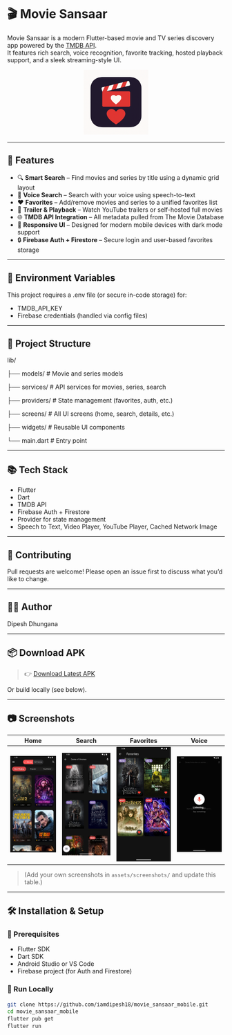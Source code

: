 # 🎬 Movie Sansaar

Movie Sansaar is a modern Flutter-based movie and TV series discovery app powered by the [TMDB API](https://www.themoviedb.org/).  
It features rich search, voice recognition, favorite tracking, hosted playback support, and a sleek streaming-style UI.

<p align="center">
  <img src="assets/logo/ms_logo.png" alt="Movie Sansaar Logo" width="150" />
</p>

---

## 🚀 Features

- 🔍 **Smart Search** – Find movies and series by title using a dynamic grid layout
- 🎤 **Voice Search** – Search with your voice using speech-to-text
- ❤️ **Favorites** – Add/remove movies and series to a unified favorites list
- 🎥 **Trailer & Playback** – Watch YouTube trailers or self-hosted full movies
- 🌐 **TMDB API Integration** – All metadata pulled from The Movie Database
- 📱 **Responsive UI** – Designed for modern mobile devices with dark mode support
- 🔒 **Firebase Auth + Firestore** – Secure login and user-based favorites storage

---

## 🔐 Environment Variables

This project requires a .env file (or secure in-code storage) for:

- TMDB_API_KEY
- Firebase credentials (handled via config files)

---

## 🧱 Project Structure

lib/

├── models/            # Movie and series models

├── services/          # API services for movies, series, search

├── providers/         # State management (favorites, auth, etc.)

├── screens/           # All UI screens (home, search, details, etc.)

├── widgets/           # Reusable UI components

└── main.dart          # Entry point

---

## 📚 Tech Stack

- Flutter
- Dart
- TMDB API
- Firebase Auth + Firestore
- Provider for state management
- Speech to Text, Video Player, YouTube Player, Cached Network Image

---

## 🤝 Contributing

Pull requests are welcome!
Please open an issue first to discuss what you’d like to change.

---

## 🧑‍💻 Author

Dipesh Dhungana

---

## 📦 Download APK

> 👉 [Download Latest APK](https://github.com/iamdipesh18/movie_sansaar_mobile/releases/latest)

Or build locally (see below).

---

## 📷 Screenshots

| Home | Search | Favorites | Voice |
|------|--------|-----------|-------|
| ![Home](assets/screenshots/home.png) | ![Search](assets/screenshots/search.png) | ![Favorites](assets/screenshots/fav.png) | ![Voice](assets/screenshots/voice.png) |

> (Add your own screenshots in `assets/screenshots/` and update this table.)

---

## 🛠️ Installation & Setup

### 🔧 Prerequisites
- Flutter SDK 
- Dart SDK
- Android Studio or VS Code
- Firebase project (for Auth and Firestore)

### 🧪 Run Locally

```bash
git clone https://github.com/iamdipesh18/movie_sansaar_mobile.git
cd movie_sansaar_mobile
flutter pub get
flutter run
